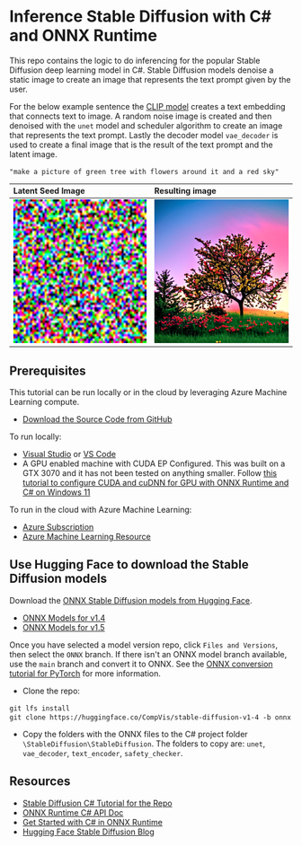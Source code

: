 
# Inference Stable Diffusion with C# and ONNX Runtime

This repo contains the logic to do inferencing for the popular Stable Diffusion deep learning model in C#. Stable Diffusion models denoise a static image to create an image that represents the text prompt given by the user.

For the below example sentence the [CLIP model](https://huggingface.co/docs/transformers/model_doc/clip) creates a text embedding that connects text to image. A random noise image is created and then denoised with the `unet` model and scheduler algorithm to create an image that represents the text prompt. Lastly the decoder model `vae_decoder` is used to create a final image that is the result of the text prompt and the latent image.

```text
"make a picture of green tree with flowers around it and a red sky" 
```
| Latent Seed Image | Resulting image |
| :--- | :--- |
<img src="images/latent.png" width="256" height="256" alt="Image of browser inferencing on sample images."/> | <img src="images/sample-output-stablediff.png" width="256" height="256" alt="Image of browser inferencing on sample images."/> |

## Prerequisites
This tutorial can be run locally or in the cloud by leveraging Azure Machine Learning compute.

- [Download the Source Code from GitHub](https://github.com/cassiebreviu/StableDiffusion)

To run locally:

- [Visual Studio](https://visualstudio.microsoft.com/downloads/) or [VS Code](https://code.visualstudio.com/Download)
- A GPU enabled machine with CUDA EP Configured. This was built on a GTX 3070 and it has not been tested on anything smaller. Follow [this tutorial to configure CUDA and cuDNN for GPU with ONNX Runtime and C# on Windows 11](https://onnxruntime.ai/docs/tutorials/csharp/csharp-gpu.html)

To run in the cloud with Azure Machine Learning:

- [Azure Subscription](https://azure.microsoft.com/free/)
- [Azure Machine Learning Resource](https://azure.microsoft.com/services/machine-learning/)

## Use Hugging Face to download the Stable Diffusion models

Download the [ONNX Stable Diffusion models from Hugging Face](https://huggingface.co/models?sort=downloads&search=Stable+Diffusion).

 - [ONNX Models for v1.4](https://huggingface.co/CompVis/stable-diffusion-v1-4/tree/onnx)
 - [ONNX Models for v1.5](https://huggingface.co/runwayml/stable-diffusion-v1-5/tree/onnx)


Once you have selected a model version repo, click `Files and Versions`, then select the `ONNX` branch. If there isn't an ONNX model branch available, use the `main` branch and convert it to ONNX. See the [ONNX conversion tutorial for PyTorch](https://learn.microsoft.com/windows/ai/windows-ml/tutorials/pytorch-convert-model) for more information.

- Clone the repo:
```text
git lfs install
git clone https://huggingface.co/CompVis/stable-diffusion-v1-4 -b onnx
```

- Copy the folders with the ONNX files to the C# project folder `\StableDiffusion\StableDiffusion`. The folders to copy are: `unet`, `vae_decoder`, `text_encoder`, `safety_checker`.

## Resources
- [Stable Diffusion C# Tutorial for the Repo]()
- [ONNX Runtime C# API Doc](https://onnxruntime.ai/docs/api/csharp/api)
- [Get Started with C# in ONNX Runtime](https://onnxruntime.ai/docs/get-started/with-csharp.html)
- [Hugging Face Stable Diffusion Blog](https://huggingface.co/blog/stable-diffusion)
